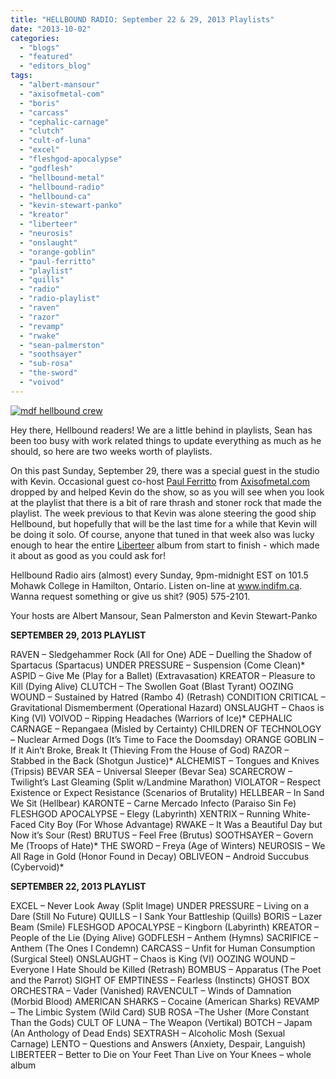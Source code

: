 ```yaml
---
title: "HELLBOUND RADIO: September 22 & 29, 2013 Playlists"
date: "2013-10-02"
categories: 
  - "blogs"
  - "featured"
  - "editors_blog"
tags: 
  - "albert-mansour"
  - "axisofmetal-com"
  - "boris"
  - "carcass"
  - "cephalic-carnage"
  - "clutch"
  - "cult-of-luna"
  - "excel"
  - "fleshgod-apocalypse"
  - "godflesh"
  - "hellbound-metal"
  - "hellbound-radio"
  - "hellbound-ca"
  - "kevin-stewart-panko"
  - "kreator"
  - "liberteer"
  - "neurosis"
  - "onslaught"
  - "orange-goblin"
  - "paul-ferritto"
  - "playlist"
  - "quills"
  - "radio"
  - "radio-playlist"
  - "raven"
  - "razor"
  - "revamp"
  - "rwake"
  - "sean-palmerston"
  - "soothsayer"
  - "sub-rosa"
  - "the-sword"
  - "voivod"
---
```


[![mdf hellbound crew](http://www.hellbound.ca/wp-content/uploads/2010/06/mdf-hellbound-crew.jpg)](http://www.hellbound.ca/wp-content/uploads/2010/06/mdf-hellbound-crew.jpg)

Hey there, Hellbound readers! We are a little behind in playlists, Sean has been too busy with work related things to update everything as much as he should, so here are two weeks worth of playlists.

On this past Sunday, September 29, there was a special guest in the studio with Kevin. Occasional guest co-host [Paul Ferritto](http://www.hellbound.ca/2013/09/happy-2nd-birthday-interview-with-axisofmetal-com/) from [Axisofmetal.com](http://www.axisofmetal.com) dropped by and helped Kevin do the show, so as you will see when you look at the playlist that there is a bit of rare thrash and stoner rock that made the playlist. The week previous to that Kevin was alone steering the good ship Hellbound, but hopefully that will be the last time for a while that Kevin will be doing it solo. Of course, anyone that tuned in that week also was lucky enough to hear the entire [Liberteer](http://www.hellbound.ca/2012/02/liberteer-better-to-die-on-your-feet-than-live-on-your-knees/) album from start to finish - which made it about as good as you could ask for!

Hellbound Radio airs (almost) every Sunday, 9pm-midnight EST on 101.5 Mohawk College in Hamilton, Ontario. Listen on-line at www.indifm.ca. Wanna request something or give us shit? (905) 575-2101.

Your hosts are Albert Mansour, Sean Palmerston and Kevin Stewart-Panko

**SEPTEMBER 29, 2013 PLAYLIST**

RAVEN – Sledgehammer Rock (All for One) ADE – Duelling the Shadow of Spartacus (Spartacus) UNDER PRESSURE – Suspension (Come Clean)\* ASPID – Give Me (Play for a Ballet) (Extravasation) KREATOR – Pleasure to Kill (Dying Alive) CLUTCH – The Swollen Goat (Blast Tyrant) OOZING WOUND – Sustained by Hatred (Rambo 4) (Retrash) CONDITION CRITICAL – Gravitational Dismemberment (Operational Hazard) ONSLAUGHT – Chaos is King (VI) VOIVOD – Ripping Headaches (Warriors of Ice)\* CEPHALIC CARNAGE – Repangaea (Misled by Certainty) CHILDREN OF TECHNOLOGY – Nuclear Armed Dogs (It’s Time to Face the Doomsday) ORANGE GOBLIN – If it Ain’t Broke, Break It (Thieving From the House of God) RAZOR – Stabbed in the Back (Shotgun Justice)\* ALCHEMIST – Tongues and Knives (Tripsis) BEVAR SEA – Universal Sleeper (Bevar Sea) SCARECROW – Twilight’s Last Gleaming (Split w/Landmine Marathon) VIOLATOR – Respect Existence or Expect Resistance (Scenarios of Brutality) HELLBEAR – In Sand We Sit (Hellbear) KARONTE – Carne Mercado Infecto (Paraiso Sin Fe) FLESHGOD APOCALYPSE – Elegy (Labyrinth) XENTRIX – Running White-Faced City Boy (For Whose Advantage) RWAKE – It Was a Beautiful Day but Now it’s Sour (Rest) BRUTUS – Feel Free (Brutus) SOOTHSAYER – Govern Me (Troops of Hate)\* THE SWORD – Freya (Age of Winters) NEUROSIS – We All Rage in Gold (Honor Found in Decay) OBLIVEON – Android Succubus (Cybervoid)\*

**SEPTEMBER 22, 2013 PLAYLIST**

EXCEL – Never Look Away (Split Image) UNDER PRESSURE – Living on a Dare (Still No Future) QUILLS – I Sank Your Battleship (Quills) BORIS – Lazer Beam (Smile) FLESHGOD APOCALYPSE – Kingborn (Labyrinth) KREATOR – People of the Lie (Dying Alive) GODFLESH – Anthem (Hymns) SACRIFICE – Anthem (The Ones I Condemn) CARCASS – Unfit for Human Consumption (Surgical Steel) ONSLAUGHT – Chaos is King (VI) OOZING WOUND – Everyone I Hate Should be Killed (Retrash) BOMBUS – Apparatus (The Poet and the Parrot) SIGHT OF EMPTINESS – Fearless (Instincts) GHOST BOX ORCHESTRA – Vader (Vanished) RAVENCULT – Winds of Damnation (Morbid Blood) AMERICAN SHARKS – Cocaine (American Sharks) REVAMP – The Limbic System (Wild Card) SUB ROSA –The Usher (More Constant Than the Gods) CULT OF LUNA – The Weapon (Vertikal) BOTCH – Japam (An Anthology of Dead Ends) SEXTRASH – Alcoholic Mosh (Sexual Carnage) LENTO – Questions and Answers (Anxiety, Despair, Languish) LIBERTEER – Better to Die on Your Feet Than Live on Your Knees – whole album
